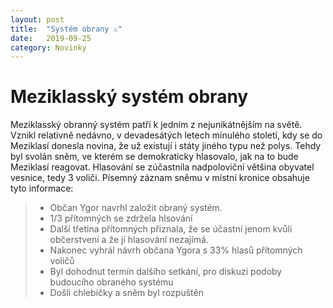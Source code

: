 ```yaml
---
layout: post
title:  "Systém obrany ⚔️"
date:   2019-09-25
category: Novinky
---
```


# Meziklasský systém obrany

Meziklasský obranný systém patří k jedním z nejunikátnějším na světě. Vznikl relativně nedávno, v devadesátých letech minulého století, kdy se do Meziklasí donesla novina, že už existují i státy jiného typu než polys. Tehdy byl svolán sněm, ve kterém se demokraticky hlasovalo, jak na to bude Meziklasí reagovat. Hlasování se zúčastnila nadpoloviční většina obyvatel vesnice, tedy 3 voliči. Písemný záznam sněmu v místní kronice obsahuje tyto informace:

> - Občan Ygor navrhl založit obraný systém. 
> - 1/3 přítomných se zdržela hlsování
> - Další třetina přítomných přiznala, že se účastní jenom kvůli občerstvení a že jí hlasování nezajímá.
> - Nakonec vyhrál návrh občana Ygora s 33% hlasů přítomných voličů
> - Byl dohodnut termín dalšího setkání, pro diskuzi podoby budoucího obraného systému 
> - Došli chlebíčky a sněm byl rozpuštěn
